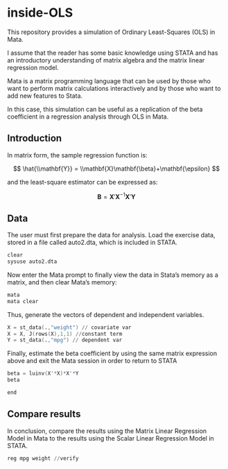 # inside-OLS
This repository provides a simulation of Ordinary Least-Squares (OLS) in Mata.

I assume that the reader has some basic knowledge using STATA and has an introductory understanding of matrix algebra and the matrix linear regression model.

Mata is a matrix programming language that can be used by those who want to perform matrix calculations interactively and by those who want to add new features to Stata.

In this case, this simulation can be useful as a replication of the beta coefficient in a regression analysis through OLS in Mata.

## Introduction
In matrix form, the sample regression function is:

$$
\hat{\\mathbf{Y}} = \\mathbf{X}\mathbf{\beta}+\mathbf{\epsilon}
$$
    
and the least-square estimator can be expressed as:

$$
\mathbf{B} =\mathbf{X}'\mathbf{X}^{-1}\mathbf{X}'\mathbf{Y} 
$$

## Data
The user must first prepare the data for analysis. Load the exercise data, stored in a file called auto2.dta, which is included in STATA.

```s
clear
sysuse auto2.dta
```
Now enter the Mata prompt to finally view the data in Stata’s memory as a matrix, and then clear Mata’s memory:



```s
mata
mata clear
```

Thus, generate the vectors of dependent and independent variables.

```s
X = st_data(.,"weight") // covariate var
X = X, J(rows(X),1,1) //constant term
Y = st_data(.,"mpg") // dependent var
```

Finally, estimate the beta coefficient by using the same matrix expression above and exit the Mata session in order to return to STATA

```s
beta = luinv(X'*X)*X'*Y
beta

end
```

## Compare results

In conclusion, compare the results using the Matrix Linear Regression Model in Mata to the results using the Scalar Linear Regression Model in STATA.

```s
reg mpg weight //verify
```

